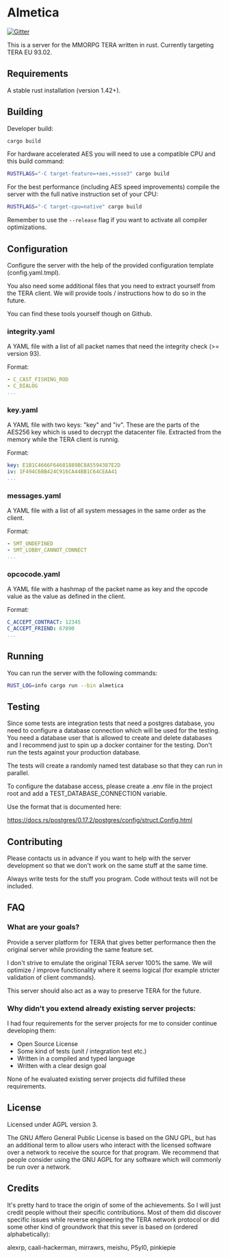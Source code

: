 # Almetica

[![Gitter](https://badges.gitter.im/almetica-server/community.svg)](https://gitter.im/almetica-server/community?utm_source=badge&utm_medium=badge&utm_campaign=pr-badge)

This is a server for the MMORPG TERA written in rust. Currently targeting TERA EU 93.02.

## Requirements

A stable rust installation (version 1.42+).

## Building

Developer build:

```bash
cargo build
```

For hardware accelerated AES you will need to use a compatible CPU and this build command:

```bash
RUSTFLAGS="-C target-feature=+aes,+ssse3" cargo build
```

For the best performance (including AES speed improvements) compile the server with the full
native instruction set of your CPU:

```bash
RUSTFLAGS="-C target-cpu=native" cargo build
```

Remember to use the ```--release``` flag if you want to activate all compiler optimizations.

## Configuration

Configure the server with the help of the provided configuration template
(config.yaml.tmpl). 

You also need some additional files that you need to extract yourself from the
TERA client. We will provide tools / instructions how to do so in the future.

You can find these tools yourself though on Github.

### integrity.yaml

A YAML file with a list of all packet names that need the integrity check (>= version 93).

Format:
```yaml
- C_CAST_FISHING_ROD
- C_DIALOG
...
```

### key.yaml
A YAML file with two keys: "key" and "iv". These are the parts of the AES256 key
which is used to decrypt the datacenter file. Extracted from the memory while
the TERA client is runnig.

Format:
```yaml
key: E1B1C4666F64681889BC8A5594387E2D
iv: 1F494C6BB424C916CA44BB1C64CEAA41
...
```

### messages.yaml 
A YAML file with a list of all system messages in the same order as the client.

Format:
```yaml
- SMT_UNDEFINED
- SMT_LOBBY_CANNOT_CONNECT
...
```

### opcocode.yaml
A YAML file with a hashmap of the packet name as key and the opcode value as the
value as defined in the client.

Format:
```yaml
C_ACCEPT_CONTRACT: 12345
C_ACCEPT_FRIEND: 67890
...
```

## Running

You can run the server with the following commands:

```bash
RUST_LOG=info cargo run --bin almetica
```

## Testing

Since some tests are integration tests that need a postgres database, you need to
configure a database connection which will be used for the testing. You need a 
database user that is allowed to create and delete databases and I recommend just
to spin up a docker container for the testing. Don't run the tests against your
production database.

The tests will create a randomly named test database so that they can run in 
parallel.

To configure the database access, please create a .env file in the project root
and add a TEST_DATABASE_CONNECTION variable.

Use the format that is documented here:

https://docs.rs/postgres/0.17.2/postgres/config/struct.Config.html
 
## Contributing

Please contacts us in advance if you want to help with the server development so
that we don't work on the same stuff at the same time.

Always write tests for the stuff you program. Code without tests will not be
included.

## FAQ

### What are your goals?

Provide a server platform for TERA that gives better performance then the original
server while providing the same feature set.

I don't strive to emulate the original TERA server 100% the same. We will
optimize / improve functionality where it seems logical (for example stricter
validation of client commands).

This server should also act as a way to preserve TERA for the future.

### Why didn't you extend already existing server projects:

I had four requirements for the server projects for me to consider continue
developing them:

 * Open Source License
 * Some kind of tests (unit / integration test etc.)
 * Written in a compiled and typed language
 * Written with a clear design goal

None of he evaluated existing server projects did fulfilled these requirements.

## License

Licensed under AGPL version 3.

The GNU Affero General Public License is based on the GNU GPL, but has an
additional term to allow users who interact with the licensed software over a
network to receive the source for that program. We recommend that people
consider using the GNU AGPL for any software which will commonly be run over a
network.

## Credits

It's pretty hard to trace the origin of some of the achievements. So I will just
credit people without their specific contributions. Most of them did discover
specific issues while reverse engineering the TERA network protocol or did some
other kind of groundwork that this sever is based on (ordered alphabetically):

alexrp, caali-hackerman, mirrawrs, meishu, P5yl0, pinkiepie
